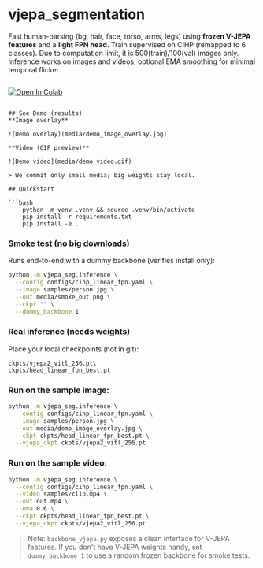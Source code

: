 # vjepa_segmentation

Fast human-parsing (bg, hair, face, torso, arms, legs) using **frozen V-JEPA features** and a **light FPN head**.
Train supervised on CIHP (remapped to 6 classes).
Due to computation limit, it is 500(train)/100(val) images only.
Inference works on images and videos; optional EMA smoothing for minimal temporal flicker.
> ```markdown
[![Open In Colab](https://colab.research.google.com/assets/colab-badge.svg)](https://colab.research.google.com/github/PouyaRepos/vjepa_segmentation/blob/feature/vjepa2-hub/colab_vjepa_seg_demo.ipynb?t=20250828)
```

## See Demo (results)
**Image overlay**

![Demo overlay](media/demo_image_overlay.jpg)

**Video (GIF preview)**

![Demo video](media/demo_video.gif)

> We commit only small media; big weights stay local.

## Quickstart

```bash
    python -m venv .venv && source .venv/bin/activate
    pip install -r requirements.txt
    pip install -e .
```

### Smoke test (no big downloads)
Runs end-to-end with a dummy backbone (verifies install only):

```bash
python -m vjepa_seg.inference \
  --config configs/cihp_linear_fpn.yaml \
  --image samples/person.jpg \
  --out media/smoke_out.png \
  --ckpt "" \
  --dummy_backbone 1
```

### Real inference (needs weights)
Place your local checkpoints (not in git):

    ckpts/vjepa2_vitl_256.pt\
    ckpts/head_linear_fpn_best.pt



### Run on the sample image:

```bash
python -m vjepa_seg.inference \
  --config configs/cihp_linear_fpn.yaml \
  --image samples/person.jpg \
  --out media/demo_image_overlay.jpg \
  --ckpt ckpts/head_linear_fpn_best.pt \
  --vjepa_ckpt ckpts/vjepa2_vitl_256.pt
```

### Run on the sample video:

```bash
python -m vjepa_seg.inference \
  --config configs/cihp_linear_fpn.yaml \
  --video samples/clip.mp4 \
  --out out.mp4 \
  --ema 0.6 \
  --ckpt ckpts/head_linear_fpn_best.pt \
  --vjepa_ckpt ckpts/vjepa2_vitl_256.pt
```
> Note: `backbone_vjepa.py` exposes a clean interface for V-JEPA features. If you don't have V-JEPA weights handy, set `--dummy_backbone 1` to use a random frozen backbone for smoke tests.


